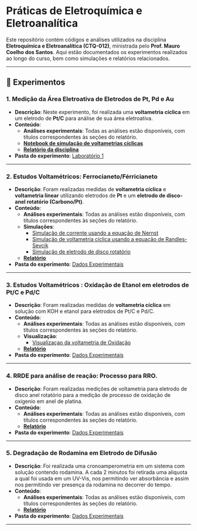 # Práticas de Eletroquímica e Eletroanalítica

Este repositório contém códigos e análises utilizados na disciplina **Eletroquímica e Eletroanalítica (CTQ-012)**, ministrada pelo **Prof. Mauro Coelho dos Santos**. Aqui estão documentados os experimentos realizados ao longo do curso, bem como simulações e relatórios relacionados.

---

## 📂 Experimentos

### 1. **Medição da Área Eletroativa de Eletrodos de Pt, Pd e Au**
   - **Descrição**: Neste experimento, foi realizada uma **voltametria cíclica** em um eletrodo de **Pt/C** para análise de sua área eletroativa.
   - **Conteúdo**:
     - **Análises experimentais**: Todas as análises estão disponíveis, com títulos correspondentes às seções do relatório.
     - [**Notebook de simulação de voltametrias cíclicas**](https://github.com/PassosSouza/LabsEletroquimica/blob/main/Laboratorio%201/Cyclic%20Voltammetry%20-%20From%20paper.ipynb)
     - [**Relatório da disciplina**](https://github.com/PassosSouza/LabsEletroquimica/blob/main/Laboratorio%201/Relatório_1___Eletroquimica_Eletroanalitica.pdf)
   - **Pasta do experimento**: [Laboratório 1](https://github.com/PassosSouza/LabsEletroquimica/tree/main/Laboratorio%201)

---

### 2. **Estudos Voltamétricos: Ferrocianeto/Férricianeto**
   - **Descrição**: Foram realizadas medidas de **voltametria cíclica** e **voltametria linear** utilizando eletrodos de **Pt** e um **eletrodo de disco-anel rotatório (Carbono/Pt)**.
   - **Conteúdo**:
     - **Análises experimentais**: Todas as análises estão disponíveis, com títulos correspondentes às seções do relatório.
     - **Simulações**:
       - [Simulação de corrente usando a equação de Nernst](https://github.com/PassosSouza/LabsEletroquimica/blob/main/Laboratorio%202/Teorias/Visualizar_Nernst.ipynb)
       - [Simulação de voltametria cíclica usando a equação de Randles-Sevcik](https://github.com/PassosSouza/LabsEletroquimica/blob/main/Laboratorio%202/Teorias/Eq%20Randles-Sevcik.ipynb)
       - [Simulação de eletrodo de disco rotatório](https://github.com/PassosSouza/LabsEletroquimica/blob/main/Laboratorio%202/Teorias/RRDE_.ipynb)
     - [**Relatório**](https://github.com/PassosSouza/LabsEletroquimica/blob/main/Laboratorio%202/Relatorio2_ViniciusPassos.pdf)
   - **Pasta do experimento**: [Dados Experimentais](https://github.com/PassosSouza/LabsEletroquimica/tree/main/Laboratorio%202/Dados%20Experimentais)

---
### 3. **Estudos Voltamétricos : Oxidação de Etanol em eletrodos de Pt/C e Pd/C**
   - **Descrição**: Foram realizadas medidas de **voltametria cíclica**  em solução com KOH e etanol para eletrodos de Pt/C e Pd/C.
   - **Conteúdo**:
     - **Análises experimentais**: Todas as análises estão disponíveis, com títulos correspondentes às seções do relatório.
     - **Visualização**:
        - [Visualizaçao da voltametria de Oxidação](https://github.com/PassosSouza/LabsEletroquimica/blob/main/Laboratorio%203/Pt-C_VC.ipynb)
     - [**Relatório**](https://github.com/PassosSouza/LabsEletroquimica/blob/main/Laboratorio%203/Relatório_3___Oxidacao_Etanol.pdf) 
   - **Pasta do experimento**: [Dados Experimentais](https://github.com/PassosSouza/LabsEletroquimica/tree/main/Laboratorio%203/Dados%20experimentais)
---

### 4. **RRDE para análise de reação: Processo para RRO.**
   - **Descrição**: Foram realizadas medições de voltametria para eletrodo de disco anel rotatório para a medição de processo de oxidação de oxigenio em anel de platina.
   - **Conteúdo**:
     - **Análises experimentais**: Todas as análises estão disponíveis, com títulos correspondentes às seções do relatório.
     -  [**Relatório**](https://github.com/PassosSouza/LabsEletroquimica/blob/main/Laboratorio%204/Relatório%204%20-%20RRO.pdf) 
   - **Pasta do experimento**: [Dados Experimentais](https://github.com/PassosSouza/LabsEletroquimica/tree/main/Laboratorio%204/Dados%20Experimentais)

---

### 5. **Degradação de Rodamina em Eletrodo de Difusão**
   - **Descrição**: Foi realizada uma cronoamperometria em um sistema com solução contendo rodamina. A cada 2 minutos foi retirada uma aliquota a qual foi usada em um UV-Vis, nos permitindo ver absorbância e assim nos permitindo ver presença da rodamina no decorrer do tempo.
   - **Conteúdo**:
     - **Análises experimentais**: Todas as análises estão disponíveis, com títulos correspondentes às seções do relatório.
     - [**Relatório**](https://github.com/PassosSouza/LabsEletroquimica/blob/main/Laboratorio%205/Relatório_5___Degradação.pdf) 
   - **Pasta do experimento**: [Dados Experimentais](https://github.com/PassosSouza/LabsEletroquimica/tree/main/Laboratorio%205/Dados%20Experimentais)

---


